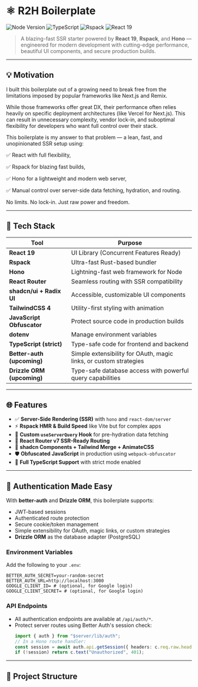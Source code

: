 # ⚛️ R2H Boilerplate

![Node Version](https://img.shields.io/badge/node-22%2B-brightgreen)
![TypeScript](https://img.shields.io/badge/TypeScript-Strict-blue)
![Rspack](https://img.shields.io/badge/Bundler-Rspack-red)
![React 19](https://img.shields.io/badge/React-19.1.0-61dafb)

> A blazing-fast SSR starter powered by **React 19**, **Rspack**, and **Hono** — engineered for modern development with cutting-edge performance, beautiful UI components, and secure production builds.

---

## 💡 Motivation

I built this boilerplate out of a growing need to break free from the limitations imposed by popular frameworks like Next.js and Remix.

While those frameworks offer great DX, their performance often relies heavily on specific deployment architectures (like Vercel for Next.js). This can result in unnecessary complexity, vendor lock-in, and suboptimal flexibility for developers who want full control over their stack.

This boilerplate is my answer to that problem — a lean, fast, and unopinionated SSR setup using:

✅ React with full flexibility,

✅ Rspack for blazing fast builds,

✅ Hono for a lightweight and modern web server,

✅ Manual control over server-side data fetching, hydration, and routing.

No limits. No lock-in. Just raw power and freedom.

---

## 🚀 Tech Stack

| Tool                       | Purpose                                                           |
| -------------------------- | ----------------------------------------------------------------- |
| **React 19**               | UI Library (Concurrent Features Ready)                            |
| **Rspack**                 | Ultra-fast Rust-based bundler                                     |
| **Hono**                   | Lightning-fast web framework for Node                             |
| **React Router**           | Seamless routing with SSR compatibility                           |
| **shadcn/ui + Radix UI**   | Accessible, customizable UI components                            |
| **TailwindCSS 4**          | Utility-first styling with animation                              |
| **JavaScript Obfuscator**  | Protect source code in production builds                          |
| **dotenv**                 | Manage environment variables                                      |
| **TypeScript (strict)**    | Type-safe code for frontend and backend                           |
| **Better-auth (upcoming)** | Simple extensibility for OAuth, magic links, or custom strategies |
| **Drizzle ORM (upcoming)** | Type-safe database access with powerful query capabilities        |

---

## 🌐 Features

- ✅ **Server-Side Rendering (SSR)** with `hono` and `react-dom/server`
- ⚡ **Rspack HMR & Build Speed** like Vite but for complex apps
- 🧠 **Custom `useServerQuery` Hook** for pre-hydration data fetching
- 🔄 **React Router v7 SSR-Ready Routing**
- 💅 **shadcn Components + Tailwind Merge + AnimateCSS**
- 🛡️ **Obfuscated JavaScript** in production using `webpack-obfuscator`
- 🧪 **Full TypeScript Support** with strict mode enabled

---

## 🔐 Authentication Made Easy

With **better-auth** and **Drizzle ORM**, this boilerplate supports:

- JWT-based sessions
- Authenticated route protection
- Secure cookie/token management
- Simple extensibility for OAuth, magic links, or custom strategies
- **Drizzle ORM** as the database adapter (PostgreSQL)

### Environment Variables

Add the following to your `.env`:

```
BETTER_AUTH_SECRET=your-random-secret
BETTER_AUTH_URL=http://localhost:3000
GOOGLE_CLIENT_ID= # (optional, for Google login)
GOOGLE_CLIENT_SECRET= # (optional, for Google login)
```

### API Endpoints

- All authentication endpoints are available at `/api/auth/*`.
- Protect server routes using Better Auth's session check:
  ```ts
  import { auth } from "$server/lib/auth";
  // In a Hono route handler:
  const session = await auth.api.getSession({ headers: c.req.raw.headers });
  if (!session) return c.text("Unauthorized", 401);
  ```

---

## 📁 Project Structure

```

```
